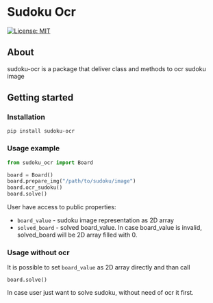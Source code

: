 # Sudoku Ocr
[![License: MIT](https://img.shields.io/badge/License-MIT-yellow.svg)](https://opensource.org/licenses/MIT) 

## About
sudoku-ocr is a package that deliver class and methods to ocr sudoku image

## Getting started
### Installation
```
pip install sudoku-ocr
```

### Usage example
```python
from sudoku_ocr import Board

board = Board()
board.prepare_img("/path/to/sudoku/image")
board.ocr_sudoku()
board.solve()
```
User have access to public properties:
* `board_value` - sudoku image representation as 2D array
* `solved_board` - solved board_value. In case board_value is invalid, solved_board will be 2D array filled with 0.

### Usage without ocr
It is possible to set `board_value` as 2D array directly and than call
```
board.solve()
```
In case user just want to solve sudoku, without need of ocr it first.

